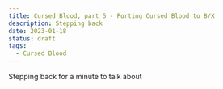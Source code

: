 ```yaml
---
title: Cursed Blood, part 5 - Porting Cursed Blood to B/X
description: Stepping back
date: 2023-01-18
status: draft
tags:
  - Cursed Blood
---
```


Stepping back for a minute to talk about
